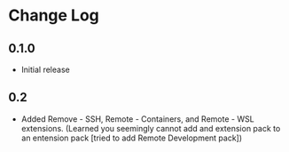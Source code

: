 # Change Log

## 0.1.0

- Initial release

## 0.2

- Added Remove - SSH, Remote - Containers, and Remote - WSL extensions. (Learned you seemingly cannot add and extension pack to an entension pack [tried to add Remote Development pack])
